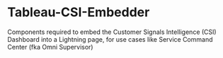# Tableau-CSI-Embedder
Components required to embed the Customer Signals Intelligence (CSI) Dashboard into a Lightning page, for use cases like Service Command Center (fka Omni Supervisor)
